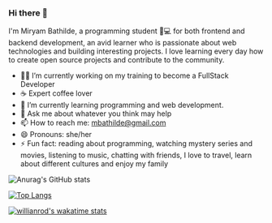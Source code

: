 ### Hi there 👋

I'm Miryam Bathilde, a programming student 👨💻 for both frontend and backend development, an avid learner who is passionate about web technologies and building interesting projects. I love learning every day how to create open source projects and contribute to the community.


- 👨‍💻 I’m currently working on my training to become a FullStack Developer
- ☕ Expert coffee lover
- 🌱 I’m currently learning programming and web development.
- 💬 Ask me about whatever you think may help
- 📫 How to reach me: mbathilde@gmail.com
- 😄 Pronouns: she/her
- ⚡ Fun fact: reading about programming, watching mystery series and movies, listening to music, chatting with friends, I love to travel, learn about different cultures and enjoy my family


![Anurag's GitHub stats](https://github-readme-stats.vercel.app/api?username=miryambathilde&count_private=true&include_all_commits&hide=stars,contribs&show_icons=true&theme=prussian)

[![Top Langs](https://github-readme-stats.vercel.app/api/top-langs/?username=miryambathilde&layout=compact&theme=prussian&&langs_count=10)](https://github.com/miryambathilde/github-readme-stats)








<!--
**miryambathilde/miryambathilde** is a ✨ _special_ ✨ repository because its `README.md` (this file) appears on your GitHub profile.


Here are some ideas to get you started:
-->




[![willianrod's wakatime stats](https://github-readme-stats.vercel.app/api/wakatime?username=miryambathilde&layout=compact)](https://github.com/miryambathilde/github-readme-stats)



<!-- - 👯 I’m looking to collaborate on ...
- 🤔 I’m looking for help with ...
-->

